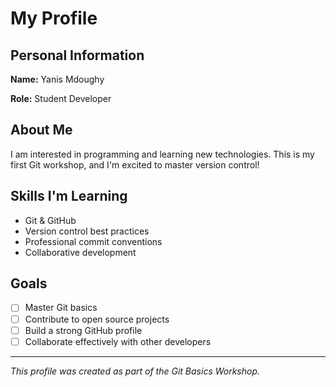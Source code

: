 # My Profile

## Personal Information

**Name:** Yanis Mdoughy

**Role:** Student Developer

## About Me

I am interested in programming and learning new technologies. This is my first Git workshop, and I'm excited to master version control!

## Skills I'm Learning

- Git & GitHub
- Version control best practices
- Professional commit conventions
- Collaborative development

## Goals

- [ ] Master Git basics
- [ ] Contribute to open source projects
- [ ] Build a strong GitHub profile
- [ ] Collaborate effectively with other developers

---

*This profile was created as part of the Git Basics Workshop.*

